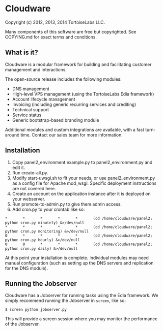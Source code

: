 # Cloudware

Copyright (c) 2012, 2013, 2014 TortoiseLabs LLC.

Many components of this software are free but copyrighted.
See COPYING.md for exact terms and conditions.

## What is it?

Cloudware is a modular framework for building and facilitating customer management and
interactions.

The open-source release includes the following modules:

* DNS management
* High-level VPS management (using the TortoiseLabs Edia framework)
* Account lifecycle management
* Invoicing (including generic recurring services and crediting)
* Technical support
* Service status
* Generic bootstrap-based branding module

Additional modules and custom integrations are available, with a fast turn-around time.
Contact our sales team for more information.

## Installation

1. Copy panel2_environment.example.py to panel2_environment.py and edit it.
2. Run create-all.py.
3. Modify start-uwsgi.sh to fit your needs, or use panel2_environment.py as a config file
   for Apache mod_wsgi.  Specific deployment instructions are not covered here.
4. Create an account on the application instance after it is deployed on your webserver.
5. Run promote-to-admin.py <username> to give them admin access.
6. Add cron.py to your crontab like so:

```
*       *       *       *       *       (cd /home/cloudware/panel2; python cron.py minutely) &>/dev/null
*       *       *       *       *       (cd /home/cloudware/panel2; python cron.py monitoring) &>/dev/null
0       *       *       *       *       (cd /home/cloudware/panel2; python cron.py hourly) &>/dev/null
0       0       *       *       *       (cd /home/cloudware/panel2; python cron.py daily) &>/dev/null
```

At this point your installation is complete.  Individual modules may need manual configuration
(such as setting up the DNS servers and replication for the DNS module).

## Running the Jobserver

Cloudware has a Jobserver for running tasks using the Edia framework.  We simply recommend running the
Jobserver in `screen`, like so:

```
$ screen python jobserver.py
```

This will provide a screen session where you may monitor the performance of the Jobserver.
